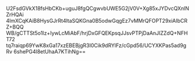 U2FsdGVkX18fsHbCKb+uguJ8fgQCgwvbUWE5G2jV0V+Xg85xJYDvcQXnlNZrHQAi
4lmXCqKAiB8HysGJrRt4ltaSQKGna0B5odwGqgEz7vMMrQFOPT29xiAIbCRZ+BQQ
WB/gCTTSt5o1Iz+IywLcMiAbF/hrjDxGFQEKpsqJJsvPTPjDaAnJIZZdQ+NFHT72
tq7raiqp69YwK8xGa17xzEBEBjgR3I0Cik9dRYlFz/cGpd56/UCYXKPas5ad9gRv
6shePG4l8etUhaA7KTihNg==
